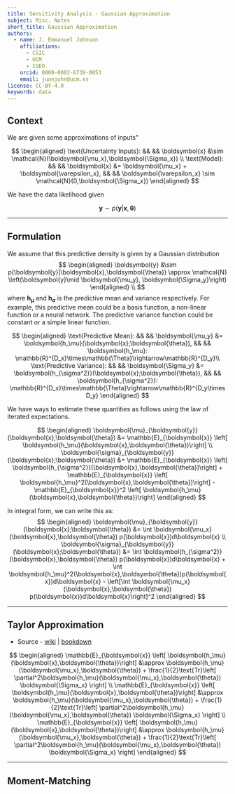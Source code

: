 ```yaml
---
title: Sensitivity Analysis - Gaussian Approximation
subject: Misc. Notes
short_title: Gaussian Approximation
authors:
  - name: J. Emmanuel Johnson
    affiliations:
      - CSIC
      - UCM
      - IGEO
    orcid: 0000-0002-6739-0053
    email: juanjohn@ucm.es
license: CC-BY-4.0
keywords: data
---
```



## Context

We are given some approximations of inputs"

$$
\begin{aligned}
\text{Uncertainty Inputs}: && &&
\boldsymbol{x} &\sim \mathcal{N}(\boldsymbol{\mu_x},\boldsymbol{\Sigma_x}) \\
\text{Model}: && &&
\boldsymbol{x} &= \boldsymbol{\mu_x} + \boldsymbol{\varepsilon_x}, && && 
\boldsymbol{\varepsilon_x} \sim \mathcal{N}(0,\boldsymbol{\Sigma_x})
\end{aligned}
$$

We have the data likelihood given 

$$
\boldsymbol{y}\sim p(\boldsymbol{y}|\boldsymbol{x},\boldsymbol{\theta})
$$


***
## Formulation

We assume that this predictive density is given by a Gaussian distribution
$$
\begin{aligned}
\boldsymbol{y} &\sim 
p(\boldsymbol{y}|\boldsymbol{x},\boldsymbol{\theta}) \approx 
\mathcal{N}
\left(\boldsymbol{y}\mid \boldsymbol{\mu_y}, \boldsymbol{\Sigma_y}\right)
\end{aligned} \\
$$
where $\boldsymbol{h_\mu}$ and $\boldsymbol{h_\sigma}$ is the predictive mean and variance respectively.
For example, this predictive mean could be a basis function, a non-linear function or a neural network.
The predictive variance function could be constant or a simple linear function.

$$
\begin{aligned}
\text{Predictive Mean}: && &&
\boldsymbol{\mu_y} &=
\boldsymbol{h_\mu}(\boldsymbol{x};\boldsymbol{\theta}), && &&
 \boldsymbol{h_\mu}: \mathbb{R}^{D_x}\times\mathbb{\Theta}\rightarrow\mathbb{R}^{D_y}\\
\text{Predictive Variance}: && &&
\boldsymbol{\Sigma_y} &=
\boldsymbol{h_{\sigma^2}}(\boldsymbol{x};\boldsymbol{\theta}), && &&
 \boldsymbol{h_{\sigma^2}}: \mathbb{R}^{D_x}\times\mathbb{\Theta}\rightarrow\mathbb{R}^{D_y\times D_y}
\end{aligned}
$$

We have ways to estimate these quantities as follows using the law of iterated expectations.

$$
\begin{aligned}
\boldsymbol{\mu}_{\boldsymbol{y}}(\boldsymbol{x};\boldsymbol{\theta}) &=
\mathbb{E}_{\boldsymbol{x}} \left[ \boldsymbol{h_\mu}(\boldsymbol{x},\boldsymbol{\theta})\right] \\
\boldsymbol{\sigma}_{\boldsymbol{y}}(\boldsymbol{x};\boldsymbol{\theta}) &=
\mathbb{E}_{\boldsymbol{x}} \left[ \boldsymbol{h_{\sigma^2}}(\boldsymbol{x},\boldsymbol{\theta})\right]  +
\mathbb{E}_{\boldsymbol{x}} \left[ \boldsymbol{h_\mu}^2(\boldsymbol{x},\boldsymbol{\theta})\right] -
\mathbb{E}_{\boldsymbol{x}}^2 \left[ \boldsymbol{h_\mu}(\boldsymbol{x},\boldsymbol{\theta})\right]
\end{aligned}
$$

In integral form, we can write this as:
$$
\begin{aligned}
\boldsymbol{\mu}_{\boldsymbol{y}}(\boldsymbol{x};\boldsymbol{\theta}) &=
\int \boldsymbol{\mu_x}(\boldsymbol{x},\boldsymbol{\theta}) p(\boldsymbol{x})d\boldsymbol{x} \\
\boldsymbol{\sigma}_{\boldsymbol{y}}(\boldsymbol{x};\boldsymbol{\theta}) &=
\int \boldsymbol{h_{\sigma^2}}(\boldsymbol{x},\boldsymbol{\theta}) p(\boldsymbol{x})d\boldsymbol{x}  +
\int \boldsymbol{h_\mu}^2(\boldsymbol{x},\boldsymbol{\theta})p(\boldsymbol{x})d\boldsymbol{x}  -
\left[\int \boldsymbol{\mu_x}(\boldsymbol{x},\boldsymbol{\theta}) p(\boldsymbol{x})d\boldsymbol{x}\right]^2
\end{aligned}
$$


***
## Taylor Approximation

* Source - [wiki](https://en.wikipedia.org/wiki/Delta_method) | [bookdown](https://bookdown.org/ts_robinson1994/10EconometricTheorems/dm.html)

$$
\begin{aligned}
\mathbb{E}_{\boldsymbol{x}} \left[ \boldsymbol{h_\mu}(\boldsymbol{x},\boldsymbol{\theta})\right] 
&\approx
\boldsymbol{h_\mu}(\boldsymbol{\mu_x},\boldsymbol{\theta}) + 
\frac{1}{2}\text{Tr}\left[
  \partial^2\boldsymbol{h_\mu}(\boldsymbol{\mu_x},\boldsymbol{\theta})
  \boldsymbol{\Sigma_x}
\right] \\
\mathbb{E}_{\boldsymbol{x}} \left[ \boldsymbol{h_\mu}(\boldsymbol{x},\boldsymbol{\theta})\right] 
&\approx
\boldsymbol{h_\mu}(\boldsymbol{\mu_x},\boldsymbol{\theta}) + 
\frac{1}{2}\text{Tr}\left[
  \partial^2\boldsymbol{h_\mu}(\boldsymbol{\mu_x},\boldsymbol{\theta})
  \boldsymbol{\Sigma_x}
\right] \\
\mathbb{E}_{\boldsymbol{x}} \left[ \boldsymbol{h_\mu}(\boldsymbol{x},\boldsymbol{\theta})\right] 
&\approx
\boldsymbol{h_\mu}(\boldsymbol{\mu_x},\boldsymbol{\theta}) + 
\frac{1}{2}\text{Tr}\left[
  \partial^2\boldsymbol{h_\mu}(\boldsymbol{\mu_x},\boldsymbol{\theta})
  \boldsymbol{\Sigma_x}
\right] 
\end{aligned}
$$

***
## Moment-Matching
